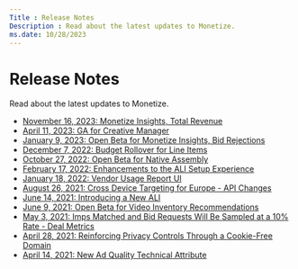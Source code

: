 ```yaml
---
Title : Release Notes
Description : Read about the latest updates to Monetize.
ms.date: 10/28/2023
---
```



# Release Notes



Read about the latest updates to Monetize.

- <a href="release-notes-20231116.md" class="xref">November 16, 2023:
  Monetize Insights, Total Revenue</a>
- <a href="release-notes-20230411.md" class="xref">April 11, 2023: GA
  for Creative Manager</a>
- <a href="release-notes-20230109.md" class="xref">January 9, 2023: Open
  Beta for Monetize Insights, Bid Rejections</a>
- <a href="release-notes-20221207-1.md" class="xref">December 7, 2022:
  Budget Rollover for Line Items</a>
- <a href="release-notes-20221027.md" class="xref">October 27, 2022:
  Open Beta for Native Assembly</a>
- <a href="release-notes-20220217.md" class="xref"
  title="As part of Xandr&#39;s ongoing effort to make augmented line item set up quicker and more intuitive, we&#39;ve made the several updates to the line item page. These include a more intuitive budgeting workflow, additional IO-level budget allocation details for easy reference, an updated segment targeting component and usability enhancements for the creatives section. For more detailed information, edit or create an augmented line item and follow the prompts to check out the updates.">February
  17, 2022: Enhancements to the ALI Setup Experience</a>
- <a href="release-notes-20220118.md" class="xref"
  title="A new report in UI, the Vendor Usage Report, provide details related to the usage of data or platform powered by third party vendors (e.g., user segment providers), the costs of that data or feature usage, and the line items/campaigns where vendor costs were applicable. The report introduces two new costs as Feature Cost and Segment Data Cost. This report is an enhanced version of the current Data Usage Report (which will be deprecated on January 31, 2022).">January
  18, 2022: Vendor Usage Report UI</a>
- <a href="release-notes-20210826-1.md" class="xref"
  title="On August 30, 2021, Tapad cross-device targeting for Europe will officially end in Xandr&#39;s API. To continue utilizing cross-device targeting for Europe within our API, the cross-device targeting parameter (graph_id) in our Profile Service was changed from 3 (Tapad) to 4 (Xandr). These new options will be available on August 26, 2021. On August 30, 2021, Tapad cross-device targeting will be removed from line items in the EU. The line items will continue to run, but will no longer conduct cross-device targeting.">August
  26, 2021: Cross Device Targeting for Europe - API Changes</a>
- <a href="release-notes-20210614.md" class="xref"
  title="We have revamped the Create New Line Item and Edit Line Item screens to further streamline the process for creating and editing augmented line items (ALIs). This involved renaming, reordering, and regrouping various sections and fields. The Cancel and Save buttons now appear in the header of the screen to maximize page space. A new collapsible sidebar has also been added to make it easier to navigate between sections.">June
  14, 2021: Introducing a New ALI</a>
- <a href="release-notes-20210609.md" class="xref"
  title="For buyers using augmented line items, new line-item-level recommendations for video inventory are available on the line item Analytics tab. These recommendations can help boost scale and performance for video campaigns.">June
  9, 2021: Open Beta for Video Inventory Recommendations</a>
- <a href="release-notes-20210503.md" class="xref"
  title="As of today, May 3rd, imps matched and bid requests will be randomly sampled at a rate of 10%. The sampled values will be multiplied by 10 to account for the sampling and to give a realistic estimate. This data will affect all deal management and reporting screens; no further deal metrics (bids, imps, errors, etc) will be affected.">May
  3, 2021: Imps Matched and Bid Requests Will Be Sampled at a 10% Rate -
  Deal Metrics</a>
- <a href="release-notes-20210428.md" class="xref"
  title="Xandr introduced a new domain, adnxs-simple.com, to facilitate improved consumer privacy controls for no-consent scenarios. The new domain does not send or read browser cookies on requests. Clients can leverage the new domain for monetization when there is no consent to use personal data. Relevant calls initiated by Xandr will now automatically utilize this new domain when there is no consent or when cookies are not required for the function.">April
  28, 2021: Reinforcing Privacy Controls Through a Cookie-Free Domain</a>
- <a href="release-notes-20210414.md" class="xref"
  title="We&#39;ve added a new Ad Quality technical attribute. Total Load &gt;4MB is now available to prevent ads greater than 4MB on Chrome browsers. Eligibility of this attribute depends on the default eligibility setting for technical attributes on each member&#39;s Ad Quality profile. Most profiles are set to Eligible, which means Total Load &gt;4mb will not be enforced by default, but any default setting of Banned will enforce the attribute.">April
  14, 2021: New Ad Quality Technical Attribute</a>




